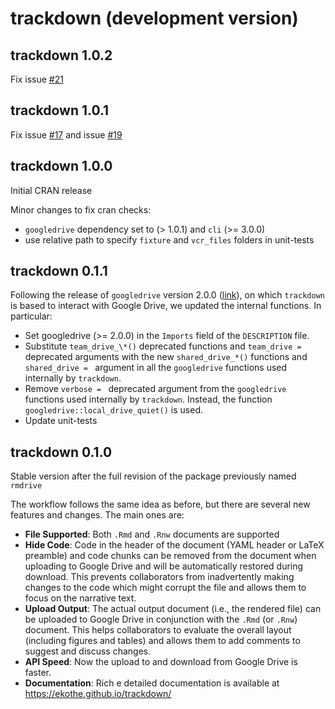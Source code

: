# trackdown (development version)

## trackdown 1.0.2

Fix issue [#21](https://github.com/ClaudioZandonella/trackdown/issues/21)

## trackdown 1.0.1

Fix issue [#17](https://github.com/ClaudioZandonella/trackdown/issues/17) and issue [#19](https://github.com/ClaudioZandonella/trackdown/issues/19)

## trackdown 1.0.0

Initial CRAN release

Minor changes to fix cran checks:

- `googledrive` dependency set to (> 1.0.1) and `cli` (>= 3.0.0)
- use relative path to specify  `fixture` and `vcr_files` folders in unit-tests


## trackdown 0.1.1

Following the release of `googledrive` version 2.0.0 ([link](https://www.tidyverse.org/blog/2021/07/googledrive-2-0-0/)), on which `trackdown` is based to interact with Google Drive, we updated the internal functions. In particular:

- Set googledrive (>= 2.0.0) in the `Imports` field of the `DESCRIPTION` file.
- Substitute `team_drive_\*()` deprecated functions and `team_drive =` deprecated arguments with the new `shared_drive_*()` functions and `shared_drive = ` argument in all the `googledrive` functions used internally by `trackdown`.
- Remove `verbose = ` deprecated argument from the `googledrive` functions used internally by `trackdown`. Instead, the function `googledrive::local_drive_quiet()` is used.
- Update unit-tests


## trackdown 0.1.0

Stable version after the full revision of the package previously named `rmdrive`

The workflow follows the same idea as before, but there are several new features and changes. The main ones are:

- **File Supported**: Both `.Rmd` and `.Rnw` documents are supported
- **Hide Code**: Code in the header of the document (YAML header or LaTeX preamble) and code chunks can be removed from the document when uploading to Google Drive and will be automatically restored during download. This prevents collaborators from inadvertently making changes to the code which might corrupt the file and allows them to focus on the narrative text.
-  **Upload Output**: The actual output document (i.e., the rendered file) can be uploaded to Google Drive in conjunction with the `.Rmd` (or `.Rnw`) document. This helps collaborators to evaluate the overall layout (including figures and tables) and allows them to add comments to suggest and discuss changes.
- **API Speed**:  Now the upload to and download from Google Drive is faster.
-  **Documentation**: Rich e detailed documentation is available at https://ekothe.github.io/trackdown/
